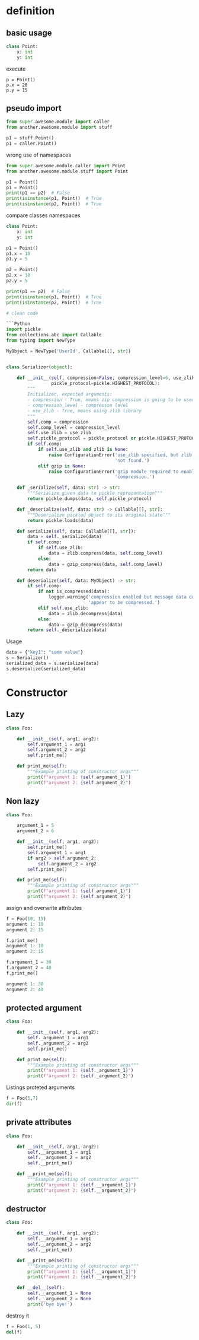# definition


## basic usage

```Python
class Point:
    x: int
    y: int
```

execute

```
p = Point()
p.x = 20
p.y = 15
```

## pseudo import

```Python
from super.awesome.module import caller
from another.awesome.module import stuff

p1 = stuff.Point()
p1 = caller.Point()
```

wrong use of namespaces

```Python
from super.awesome.module.caller import Point
from another.awesome.module.stuff import Point

p1 = Point()
p1 = Point()
print(p1 == p2)  # False
print(isinstance(p1, Point))  # True
print(isinstance(p2, Point))  # True
```


compare classes namespaces

```Python
class Point:
    x: int
    y: int

p1 = Point()
p1.x = 10
p1.y = 5

p2 = Point()
p2.x = 10
p2.y = 5

print(p1 == p2)  # False
print(isinstance(p1, Point))  # True
print(isinstance(p2, Point))  # True

# clean code

```Python
import pickle
from collections.abc import Callable
from typing import NewType

MyObject = NewType('UserId', Callable[[], str])


class Serializer(object):

    def __init__(self, compression=False, compression_level=6, use_zlib: bool=False,
                 pickle_protocol=pickle.HIGHEST_PROTOCOL):
        """
        Initializer, expected arguments:
        - compression - True, means zip compression is going to be used
        - compression_level - compresson level
        - use_zlib - True, means using zlib library
        """
        self.comp = compression
        self.comp_level = compression_level
        self.use_zlib = use_zlib
        self.pickle_protocol = pickle_protocol or pickle.HIGHEST_PROTOCOL
        if self.comp:
            if self.use_zlib and zlib is None:
                raise ConfigurationError('use_zlib specified, but zlib module '
                                         'not found.')
            elif gzip is None:
                raise ConfigurationError('gzip module required to enable '
                                         'compression.')

    def _serialize(self, data: str) -> str:
        """Serialize given data to pickle reprezentation"""
        return pickle.dumps(data, self.pickle_protocol)

    def _deserialize(self, data: str) -> Callable[[], str]:
        """Deserialize pickled object to its original state"""
        return pickle.loads(data)

    def serialize(self, data: Callable[[], str]):
        data = self._serialize(data)
        if self.comp:
            if self.use_zlib:
                data = zlib.compress(data, self.comp_level)
            else:
                data = gzip_compress(data, self.comp_level)
        return data

    def deserialize(self, data: MyObject) -> str:
        if self.comp:
            if not is_compressed(data):
                logger.warning('compression enabled but message data does not '
                               'appear to be compressed.')
            elif self.use_zlib:
                data = zlib.decompress(data)
            else:
                data = gzip_decompress(data)
        return self._deserialize(data)
```

Usage

```Python
data = {"key1": "some value"}
s = Serializer()
serialized_data = s.serialize(data)
s.deserialize(serialized_data)
```

# Constructor

## Lazy

```Python
class Foo:

    def __init__(self, arg1, arg2):
        self.argument_1 = arg1
        self.argument_2 = arg2
        self.print_me()

    def print_me(self):
        """Example printing of constructor args"""
        print(f"argument 1: {self.argument_1}")
        print(f"argument 2: {self.argument_2}")
```

## Non lazy

```Python
class Foo:

    argument_1 = 5
    argument_2 = 6

    def __init__(self, arg1, arg2):
        self.print_me()
        self.argument_1 = arg1
        if arg2 > self.argument_2:
            self.argument_2 = arg2
        self.print_me()

    def print_me(self):
        """Example printing of constructor args"""
        print(f"argument 1: {self.argument_1}")
        print(f"argument 2: {self.argument_2}")
```

assign and overwrite attributes

```Python
f = Foo(10, 15)
argument 1: 10
argument 2: 15

f.print_me()
argument 1: 10
argument 2: 15

f.argument_1 = 30
f.argument_2 = 40
f.print_me()

argument 1: 30
argument 2: 40
```
## protected argument

```Python
class Foo:

    def __init__(self, arg1, arg2):
        self._argument_1 = arg1
        self._argument_2 = arg2
        self.print_me()

    def print_me(self):
        """Example printing of constructor args"""
        print(f"argument 1: {self._argument_1}")
        print(f"argument 2: {self._argument_2}")
```

Listings proteted arguments

```Python
f = Foo(5,7)
dir(f)
```

## private attributes

```Python
class Foo:

    def __init__(self, arg1, arg2):
        self.__argument_1 = arg1
        self.__argument_2 = arg2
        self.__print_me()

    def __print_me(self):
        """Example printing of constructor args"""
        print(f"argument 1: {self.__argument_1}")
        print(f"argument 2: {self.__argument_2}")
```

## destructor

```Python
class Foo:

    def __init__(self, arg1, arg2):
        self.__argument_1 = arg1
        self.__argument_2 = arg2
        self.__print_me()

    def __print_me(self):
        """Example printing of constructor args"""
        print(f"argument 1: {self.__argument_1}")
        print(f"argument 2: {self.__argument_2}")

    def __del__(self):
        self.__argument_1 = None
        self.__argument_2 = None
        print('bye bye!')
```

destroy it

```Python
f = Foo(1, 5)
del(f)
```

